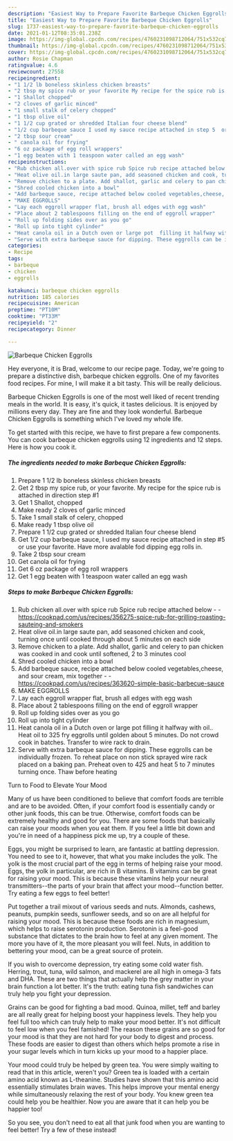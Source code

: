 ```yaml
---
description: "Easiest Way to Prepare Favorite Barbeque Chicken Eggrolls"
title: "Easiest Way to Prepare Favorite Barbeque Chicken Eggrolls"
slug: 1737-easiest-way-to-prepare-favorite-barbeque-chicken-eggrolls
date: 2021-01-12T08:35:01.238Z
image: https://img-global.cpcdn.com/recipes/4760231098712064/751x532cq70/barbeque-chicken-eggrolls-recipe-main-photo.jpg
thumbnail: https://img-global.cpcdn.com/recipes/4760231098712064/751x532cq70/barbeque-chicken-eggrolls-recipe-main-photo.jpg
cover: https://img-global.cpcdn.com/recipes/4760231098712064/751x532cq70/barbeque-chicken-eggrolls-recipe-main-photo.jpg
author: Rosie Chapman
ratingvalue: 4.6
reviewcount: 27558
recipeingredient:
- "1 1/2 lb boneless skinless chicken breasts"
- "2 tbsp my spice rub or your favorite My recipe for the spice rub is attached in direction step 1"
- "1 Shallot chopped"
- "2 cloves of garlic minced"
- "1 small stalk of celery chopped"
- "1 tbsp olive oil"
- "1 1/2 cup grated or shredded Italian four cheese blend"
- "1/2 cup barbeque sauce I used my sauce recipe attached in step 5  or use your favorite Have more avalable fod dipping egg rolls in"
- "2 tbsp sour cream"
- " canola oil for frying"
- "6 oz package of egg roll wrappers"
- "1 egg beaten with 1 teaspoon water called an egg wash"
recipeinstructions:
- "Rub chicken all.over with spice rub Spice rub recipe attached below  https://cookpad.com/us/recipes/356275-spice-rub-for-grilling-roasting-sauteing-and-smokers"
- "Heat olive oil.in large saute pan, add seasoned chicken and cook, turning once until cooked through about 5 minutes on each side"
- "Remove chicken to a plate. Add shallot, garlic and celery to pan chicken was cooked in and cook until softened,  2 to 3 minutes cool"
- "Shred cooled chicken into a bowl"
- "Add barbeque sauce, recipe attached below cooled vegetables,cheese, and sour cream, mix together  https://cookpad.com/us/recipes/363620-simple-basic-barbecue-sauce"
- "MAKE EGGROLLS"
- "Lay each eggroll wrapper flat, brush all edges with egg wash"
- "Place about 2 tablespoons filling on the end of eggroll wrapper"
- "Roll up folding sides over as you go"
- "Roll up into tight cylinder"
- "Heat canola oil in a Dutch oven or large pot  filling it halfway with oil..  Heat oil to 325 fry eggrolls until golden about 5 minutes. Do not crowd  cook in batches. Transfer to wire rack to drain."
- "Serve with extra barbeque sauce for dipping. These eggrolls can be individually frozen. To reheat place on non stick sprayed wire rack placed on a baking pan. Preheat oven to 425  and heat 5 to 7 minutes turning once. Thaw before heating"
categories:
- Recipe
tags:
- barbeque
- chicken
- eggrolls

katakunci: barbeque chicken eggrolls 
nutrition: 185 calories
recipecuisine: American
preptime: "PT10M"
cooktime: "PT33M"
recipeyield: "2"
recipecategory: Dinner

---
```



![Barbeque Chicken Eggrolls](https://img-global.cpcdn.com/recipes/4760231098712064/751x532cq70/barbeque-chicken-eggrolls-recipe-main-photo.jpg)

Hey everyone, it is Brad, welcome to our recipe page. Today, we're going to prepare a distinctive dish, barbeque chicken eggrolls. One of my favorites food recipes. For mine, I will make it a bit tasty. This will be really delicious.



Barbeque Chicken Eggrolls is one of the most well liked of recent trending meals in the world. It is easy, it's quick, it tastes delicious. It is enjoyed by millions every day. They are fine and they look wonderful. Barbeque Chicken Eggrolls is something which I've loved my whole life.


To get started with this recipe, we have to first prepare a few components. You can cook barbeque chicken eggrolls using 12 ingredients and 12 steps. Here is how you cook it.

<!--inarticleads1-->

##### The ingredients needed to make Barbeque Chicken Eggrolls:

1. Prepare 1 1/2 lb boneless skinless chicken breasts
1. Get 2 tbsp my spice rub, or your favorite. My recipe for the spice rub is attached in direction step #1
1. Get 1 Shallot, chopped
1. Make ready 2 cloves of garlic minced
1. Take 1 small stalk of celery, chopped
1. Make ready 1 tbsp olive oil
1. Prepare 1 1/2 cup grated or shredded Italian four cheese blend
1. Get 1/2 cup barbeque sauce, I used my sauce recipe attached in step #5  or use your favorite. Have more avalable fod dipping egg rolls in.
1. Take 2 tbsp sour cream
1. Get  canola oil for frying
1. Get 6 oz package of egg roll wrappers
1. Get 1 egg beaten with 1 teaspoon water called an egg wash




<!--inarticleads2-->

##### Steps to make Barbeque Chicken Eggrolls:

1. Rub chicken all.over with spice rub Spice rub recipe attached below -  - https://cookpad.com/us/recipes/356275-spice-rub-for-grilling-roasting-sauteing-and-smokers
1. Heat olive oil.in large saute pan, add seasoned chicken and cook, turning once until cooked through about 5 minutes on each side
1. Remove chicken to a plate. Add shallot, garlic and celery to pan chicken was cooked in and cook until softened,  2 to 3 minutes cool
1. Shred cooled chicken into a bowl
1. Add barbeque sauce, recipe attached below cooled vegetables,cheese, and sour cream, mix together -  - https://cookpad.com/us/recipes/363620-simple-basic-barbecue-sauce
1. MAKE EGGROLLS
1. Lay each eggroll wrapper flat, brush all edges with egg wash
1. Place about 2 tablespoons filling on the end of eggroll wrapper
1. Roll up folding sides over as you go
1. Roll up into tight cylinder
1. Heat canola oil in a Dutch oven or large pot  filling it halfway with oil..  Heat oil to 325 fry eggrolls until golden about 5 minutes. Do not crowd  cook in batches. Transfer to wire rack to drain.
1. Serve with extra barbeque sauce for dipping. These eggrolls can be individually frozen. To reheat place on non stick sprayed wire rack placed on a baking pan. Preheat oven to 425  and heat 5 to 7 minutes turning once. Thaw before heating




Turn to Food to Elevate Your Mood


Many of us have been conditioned to believe that comfort foods are terrible and are to be avoided. Often, if your comfort food is essentially candy or other junk foods, this can be true. Otherwise, comfort foods can be extremely healthy and good for you. There are some foods that basically can raise your moods when you eat them. If you feel a little bit down and you're in need of a happiness pick me up, try a couple of these.

Eggs, you might be surprised to learn, are fantastic at battling depression. You need to see to it, however, that what you make includes the yolk. The yolk is the most crucial part of the egg in terms of helping raise your mood. Eggs, the yolk in particular, are rich in B vitamins. B vitamins can be great for raising your mood. This is because these vitamins help your neural transmitters--the parts of your brain that affect your mood--function better. Try eating a few eggs to feel better!

Put together a trail mixout of various seeds and nuts. Almonds, cashews, peanuts, pumpkin seeds, sunflower seeds, and so on are all helpful for raising your mood. This is because these foods are rich in magnesium, which helps to raise serotonin production. Serotonin is a feel-good substance that dictates to the brain how to feel at any given moment. The more you have of it, the more pleasant you will feel. Nuts, in addition to bettering your mood, can be a great source of protein.

If you wish to overcome depression, try eating some cold water fish. Herring, trout, tuna, wild salmon, and mackerel are all high in omega-3 fats and DHA. These are two things that actually help the grey matter in your brain function a lot better. It's the truth: eating tuna fish sandwiches can truly help you fight your depression. 

Grains can be good for fighting a bad mood. Quinoa, millet, teff and barley are all really great for helping boost your happiness levels. They help you feel full too which can truly help to make your mood better. It's not difficult to feel low when you feel famished! The reason these grains are so good for your mood is that they are not hard for your body to digest and process. These foods are easier to digest than others which helps promote a rise in your sugar levels which in turn kicks up your mood to a happier place.

Your mood could truly be helped by green tea. You were simply waiting to read that in this article, weren't you? Green tea is loaded with a certain amino acid known as L-theanine. Studies have shown that this amino acid essentially stimulates brain waves. This helps improve your mental energy while simultaneously relaxing the rest of your body. You knew green tea could help you be healthier. Now you are aware that it can help you be happier too!

So you see, you don't need to eat all that junk food when you are wanting to feel better! Try a few of these instead!

